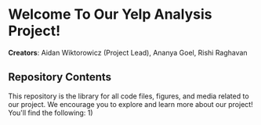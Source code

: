 # Welcome To Our Yelp Analysis Project!

**Creators**: Aidan Wiktorowicz (Project Lead), Ananya Goel, Rishi Raghavan

## Repository Contents
This repository is the library for all code files, figures, and media related to our project. We encourage you to explore and learn more about our project!
You'll find the following: 
    1) 
